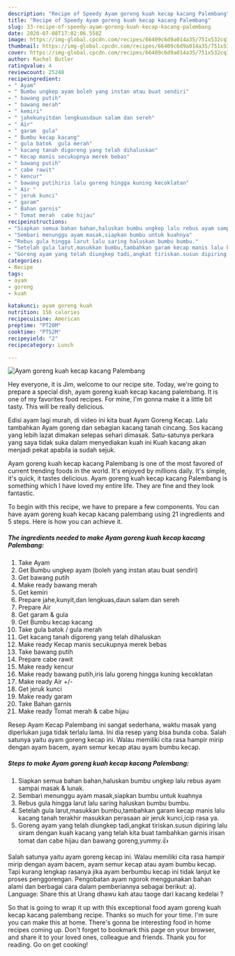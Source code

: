 ```yaml
---
description: "Recipe of Speedy Ayam goreng kuah kecap kacang Palembang"
title: "Recipe of Speedy Ayam goreng kuah kecap kacang Palembang"
slug: 33-recipe-of-speedy-ayam-goreng-kuah-kecap-kacang-palembang
date: 2020-07-08T17:02:06.558Z
image: https://img-global.cpcdn.com/recipes/66409c6d9a014a35/751x532cq70/ayam-goreng-kuah-kecap-kacang-palembang-foto-resep-utama.jpg
thumbnail: https://img-global.cpcdn.com/recipes/66409c6d9a014a35/751x532cq70/ayam-goreng-kuah-kecap-kacang-palembang-foto-resep-utama.jpg
cover: https://img-global.cpcdn.com/recipes/66409c6d9a014a35/751x532cq70/ayam-goreng-kuah-kecap-kacang-palembang-foto-resep-utama.jpg
author: Rachel Butler
ratingvalue: 4
reviewcount: 25248
recipeingredient:
- " Ayam"
- " Bumbu ungkep ayam boleh yang instan atau buat sendiri"
- " bawang putih"
- " bawang merah"
- " kemiri"
- " jahekunyitdan lengkuasdaun salam dan sereh"
- " Air"
- " garam  gula"
- " Bumbu kecap kacang"
- " gula batok  gula merah"
- " kacang tanah digoreng yang telah dihaluskan"
- " Kecap manis secukupnya merek bebas"
- " bawang putih"
- " cabe rawit"
- " kencur"
- " bawang putihiris lalu goreng hingga kuning kecoklatan"
- " Air "
- " jeruk kunci"
- " garam"
- " Bahan garnis"
- " Tomat merah  cabe hijau"
recipeinstructions:
- "Siapkan semua bahan bahan,haluskan bumbu ungkep lalu rebus ayam sampai masak &amp; lunak."
- "Sembari menunggu ayam masak,siapkan bumbu untuk kuahnya"
- "Rebus gula hingga larut lalu saring haluskan bumbu bumbu."
- "Setelah gula larut,masukkan bumbu,tambahkan garam kecap manis lalu kacang tanah terakhir masukkan perasaan air jeruk kunci,icip rasa ya."
- "Goreng ayam yang telah diungkep tadi,angkat tiriskan.susun dipiring lalu siram dengan kuah kacang yang telah kita buat tambahkan garnis irisan tomat dan cabe hijau dan bawang goreng,yummy.👍"
categories:
- Recipe
tags:
- ayam
- goreng
- kuah

katakunci: ayam goreng kuah 
nutrition: 156 calories
recipecuisine: American
preptime: "PT20M"
cooktime: "PT52M"
recipeyield: "2"
recipecategory: Lunch

---
```



![Ayam goreng kuah kecap kacang Palembang](https://img-global.cpcdn.com/recipes/66409c6d9a014a35/751x532cq70/ayam-goreng-kuah-kecap-kacang-palembang-foto-resep-utama.jpg)

Hey everyone, it is Jim, welcome to our recipe site. Today, we're going to prepare a special dish, ayam goreng kuah kecap kacang palembang. It is one of my favorites food recipes. For mine, I'm gonna make it a little bit tasty. This will be really delicious.

Edisi ayam lagi murah, di video ini kita buat Ayam Goreng Kecap. Lalu tambahkan Ayam goreng dan sebagian kacang tanah cincang. Sos kacang yang lebih lazat dimakan selepas sehari dimasak. Satu-satunya perkara yang saya tidak suka dalam menyediakan kuah ini Kuah kacang akan menjadi pekat apabila ia sudah sejuk.

Ayam goreng kuah kecap kacang Palembang is one of the most favored of current trending foods in the world. It's enjoyed by millions daily. It's simple, it's quick, it tastes delicious. Ayam goreng kuah kecap kacang Palembang is something which I have loved my entire life. They are fine and they look fantastic.


To begin with this recipe, we have to prepare a few components. You can have ayam goreng kuah kecap kacang palembang using 21 ingredients and 5 steps. Here is how you can achieve it.

<!--inarticleads1-->

##### The ingredients needed to make Ayam goreng kuah kecap kacang Palembang:

1. Take  Ayam
1. Get  Bumbu ungkep ayam (boleh yang instan atau buat sendiri)
1. Get  bawang putih
1. Make ready  bawang merah
1. Get  kemiri
1. Prepare  jahe,kunyit,dan lengkuas,daun salam dan sereh
1. Prepare  Air
1. Get  garam &amp; gula
1. Get  Bumbu kecap kacang
1. Take  gula batok / gula merah
1. Get  kacang tanah digoreng yang telah dihaluskan
1. Make ready  Kecap manis secukupnya merek bebas
1. Take  bawang putih
1. Prepare  cabe rawit
1. Make ready  kencur
1. Make ready  bawang putih,iris lalu goreng hingga kuning kecoklatan
1. Make ready  Air +/-
1. Get  jeruk kunci
1. Make ready  garam
1. Take  Bahan garnis
1. Make ready  Tomat merah &amp; cabe hijau


Resep Ayam Kecap Palembang ini sangat sederhana, waktu masak yang diperlukan juga tidak terlalu lama. Ini dia resep yang bisa bunda coba. Salah satunya yaitu ayam goreng kecap ini. Walau memiliki cita rasa hampir mirip dengan ayam bacem, ayam semur kecap atau ayam bumbu kecap. 

<!--inarticleads2-->

##### Steps to make Ayam goreng kuah kecap kacang Palembang:

1. Siapkan semua bahan bahan,haluskan bumbu ungkep lalu rebus ayam sampai masak &amp; lunak.
1. Sembari menunggu ayam masak,siapkan bumbu untuk kuahnya
1. Rebus gula hingga larut lalu saring haluskan bumbu bumbu.
1. Setelah gula larut,masukkan bumbu,tambahkan garam kecap manis lalu kacang tanah terakhir masukkan perasaan air jeruk kunci,icip rasa ya.
1. Goreng ayam yang telah diungkep tadi,angkat tiriskan.susun dipiring lalu siram dengan kuah kacang yang telah kita buat tambahkan garnis irisan tomat dan cabe hijau dan bawang goreng,yummy.👍


Salah satunya yaitu ayam goreng kecap ini. Walau memiliki cita rasa hampir mirip dengan ayam bacem, ayam semur kecap atau ayam bumbu kecap. Tapi kurang lengkap rasanya jika ayam berbumbu kecap ini tidak lanjut ke proses penggorengan. Pengobatan ayam ngorok menggunakan bahan alami dan berbagai cara dalam pemberiannya sebagai berikut: a). Language: Share this at Urang dhawu kah atau taoge dari kacang kedelai ? 

So that is going to wrap it up with this exceptional food ayam goreng kuah kecap kacang palembang recipe. Thanks so much for your time. I'm sure you can make this at home. There's gonna be interesting food in home recipes coming up. Don't forget to bookmark this page on your browser, and share it to your loved ones, colleague and friends. Thank you for reading. Go on get cooking!
